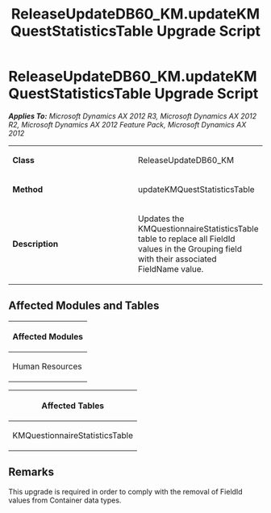 ﻿---
title: ReleaseUpdateDB60_KM.updateKMQuestStatisticsTable Upgrade Script
TOCTitle: ReleaseUpdateDB60_KM.updateKMQuestStatisticsTable Upgrade Script
ms:assetid: 63278500-2642-d2f7-ff39-7e27705e743f
ms:mtpsurl: https://msdn.microsoft.com/en-us/library/JJ719129(v=AX.60)
ms:contentKeyID: 49708667
ms.date: 05/18/2015
mtps_version: v=AX.60
---

# ReleaseUpdateDB60\_KM.updateKMQuestStatisticsTable Upgrade Script 


_**Applies To:** Microsoft Dynamics AX 2012 R3, Microsoft Dynamics AX 2012 R2, Microsoft Dynamics AX 2012 Feature Pack, Microsoft Dynamics AX 2012_

<table>
<colgroup>
<col style="width: 50%" />
<col style="width: 50%" />
</colgroup>
<tbody>
<tr class="odd">
<td><p><strong>Class</strong></p></td>
<td><p>ReleaseUpdateDB60_KM</p></td>
</tr>
<tr class="even">
<td><p><strong>Method</strong></p></td>
<td><p>updateKMQuestStatisticsTable</p></td>
</tr>
<tr class="odd">
<td><p><strong>Description</strong></p></td>
<td><p>Updates the KMQuestionnaireStatisticsTable table to replace all FieldId values in the Grouping field with their associated FieldName value.</p></td>
</tr>
</tbody>
</table>


## Affected Modules and Tables

<table>
<colgroup>
<col style="width: 100%" />
</colgroup>
<thead>
<tr class="header">
<th><p>Affected Modules</p></th>
</tr>
</thead>
<tbody>
<tr class="odd">
<td><p>Human Resources</p></td>
</tr>
</tbody>
</table>


<table>
<colgroup>
<col style="width: 100%" />
</colgroup>
<thead>
<tr class="header">
<th><p>Affected Tables</p></th>
</tr>
</thead>
<tbody>
<tr class="odd">
<td><p>KMQuestionnaireStatisticsTable</p></td>
</tr>
</tbody>
</table>


## Remarks

This upgrade is required in order to comply with the removal of FieldId values from Container data types.

  


